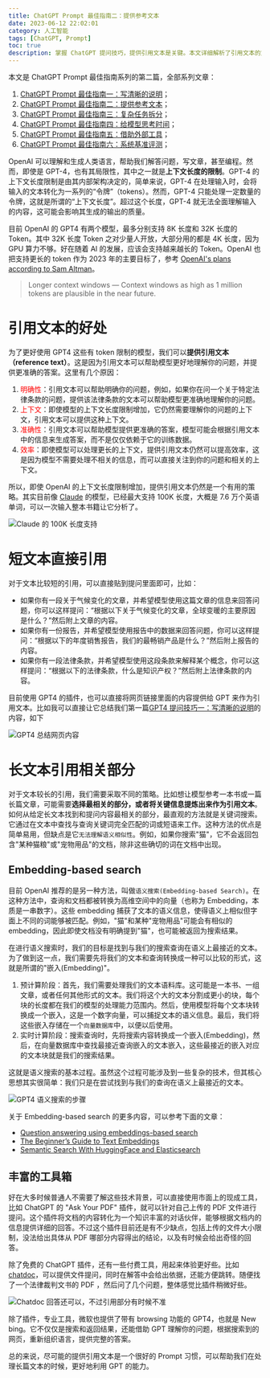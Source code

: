 ```yaml
---
title: ChatGPT Prompt 最佳指南二：提供参考文本
date: 2023-06-12 22:02:01
category: 人工智能
tags: [ChatGPT, Prompt]
toc: true
description: 掌握 ChatGPT 提问技巧，提供引用文本是关键。本文详细解析了引用文本的重要性，如何有效地使用引用文本，以及如何从长文本中找到相关部分。我们还探讨了语义搜索的概念和工作原理，以及如何利用现有工具，如 ChatGPT 的 'Ask Your PDF' 插件和微软的 'New Bing'，来提高我们处理长文本的能力。无论你是 AI 新手，还是寻求提高查询效果的专业人士，这篇文章都将为你提供宝贵的指导和启示。
---
```


本文是 ChatGPT Prompt 最佳指南系列的第二篇，全部系列文章：

1. [ChatGPT Prompt 最佳指南一：写清晰的说明](https://selfboot.cn/2023/06/10/gpt4_prompt_clear/)；
2. [ChatGPT Prompt 最佳指南二：提供参考文本](https://selfboot.cn/2023/06/12/gpt4_prompt_reference/)；
3. [ChatGPT Prompt 最佳指南三：复杂任务拆分](https://selfboot.cn/2023/06/15/gpt4_prompt_subtasks/)；
4. [ChatGPT Prompt 最佳指南四：给模型思考时间](https://selfboot.cn/2023/06/29/gpt4_prompt_think/)；
5. [ChatGPT Prompt 最佳指南五：借助外部工具](https://selfboot.cn/2023/07/24/gpt4_prompt_tools/)；
6. [ChatGPT Prompt 最佳指南六：系统基准评测](https://selfboot.cn/2023/07/25/gpt4_prompt_evals/)；

OpenAI 可以理解和生成人类语言，帮助我们解答问题，写文章，甚至编程。然而，即使是 GPT-4，也有其局限性，其中之一就是**上下文长度的限制**。GPT-4 的上下文长度限制是由其内部架构决定的，简单来说，GPT-4 在处理输入时，会将输入的文本转化为一系列的“令牌”（tokens）。然而，GPT-4 只能处理一定数量的令牌，这就是所谓的“上下文长度”。超过这个长度，GPT-4 就无法全面理解输入的内容，这可能会影响其生成的输出的质量。

目前 OpenAI 的 GPT4 有两个模型，最多分别支持 8K 长度和 32K 长度的Token。其中 32K 长度 Token 之对少量人开放，大部分用的都是 4K 长度，因为 GPU 算力不够。好在随着 AI 的发展，应该会支持越来越长的 Token。OpenAI 也把支持更长的 token 作为 2023 年的主要目标了，参考 [OpenAI's plans according to Sam Altman](https://website-nm4keew22-humanloopml.vercel.app/blog/openai-plans)。

> Longer context windows — Context windows as high as 1 million tokens are plausible in the near future.

<!--more-->

# 引用文本的好处

为了更好使用 GPT4 这些有 token 限制的模型，我们可以**提供引用文本（reference text）**。这是因为引用文本可以帮助模型更好地理解你的问题，并提供更准确的答案。这里有几个原因：

1. <span style="color:red;">明确性</span>：引用文本可以帮助明确你的问题，例如，如果你在问一个关于特定法律条款的问题，提供该法律条款的文本可以帮助模型更准确地理解你的问题。
2. <span style="color:red;">上下文</span>：即使模型的上下文长度限制增加，它仍然需要理解你的问题的上下文，引用文本可以提供这种上下文。
3. <span style="color:red;">准确性</span>：引用文本可以帮助模型提供更准确的答案，模型可能会根据引用文本中的信息来生成答案，而不是仅仅依赖于它的训练数据。
4. <span style="color:red;">效率</span>：即使模型可以处理更长的上下文，提供引用文本仍然可以提高效率，这是因为模型不需要处理不相关的信息，而可以直接关注到你的问题和相关的上下文。

所以，即使 OpenAI 的上下文长度限制增加，提供引用文本仍然是一个有用的策略。其实目前像 [Claude](https://www.anthropic.com/index/introducing-claude) 的模型，已经最大支持 100K 长度，大概是 7.6 万个英语单词，可以一次输入整本书籍让它分析了。

![Claude 的 100K 长度支持](https://slefboot-1251736664.file.myqcloud.com/20230612_gpt4_prompt_reference_100K.png)

# 短文本直接引用

对于文本比较短的引用，可以直接贴到提问里面即可，比如：

- 如果你有一段关于气候变化的文章，并希望模型使用这篇文章的信息来回答问题，你可以这样提问：“根据以下关于气候变化的文章，全球变暖的主要原因是什么？”然后附上文章的内容。
- 如果你有一份报告，并希望模型使用报告中的数据来回答问题，你可以这样提问：“根据以下的年度销售报告，我们的最畅销产品是什么？”然后附上报告的内容。
- 如果你有一段法律条款，并希望模型使用这段条款来解释某个概念，你可以这样提问：“根据以下的法律条款，什么是知识产权？”然后附上法律条款的内容。

目前使用 GPT4 的插件，也可以直接将网页链接里面的内容提供给 GPT 来作为引用文本。比如我可以直接让它总结我们第一篇[GPT4 提问技巧一：写清晰的说明](https://selfboot.cn/2023/06/10/gpt4_prompt_clear/)的内容，如下

![GPT4 总结网页内容](https://slefboot-1251736664.file.myqcloud.com/20230612_gpt4_prompt_reference_1.png)

# 长文本引用相关部分

对于文本较长的引用，我们需要采取不同的策略。比如想让模型参考一本书或一篇长篇文章，可能需要**选择最相关的部分，或者将关键信息提炼出来作为引用文本**。如何从给定长文本找到和提问内容最相关的部分，最直观的方法就是关键词搜索。它通过在文本中查找与查询关键词完全匹配的词或短语来工作。这种方法的优点是简单易用，但缺点是它`无法理解语义相似性`。例如，如果你搜索"猫"，它不会返回包含"某种猫粮"或"宠物用品"的文档，除非这些确切的词在文档中出现。

## Embedding-based search

目前 OpenAI 推荐的是另一种方法，叫做`语义搜索(Embedding-based Search)`。在这种方法中，查询和文档都被转换为高维空间中的向量（也称为 Embedding，本质是一串数字）。这些 embedding 捕获了文本的语义信息，使得语义上相似但字面上不同的词能够被匹配。例如，"猫"和某种"宠物用品"可能会有相似的 embedding，因此即使文档没有明确提到"猫"，也可能被返回为搜索结果。

在进行语义搜索时，我们的目标是找到与我们的搜索查询在语义上最接近的文本。为了做到这一点，我们需要先将我们的文本和查询转换成一种可以比较的形式，这就是所谓的"嵌入(Embedding)"。

1. 预计算阶段：首先，我们需要处理我们的文本语料库。这可能是一本书、一组文章，或者任何其他形式的文本。我们将这个大的文本分割成更小的块，每个块的长度都在我们的模型的处理能力范围内。然后，使用模型将每个文本块转换成一个嵌入，这是一个数字向量，可以捕捉文本的语义信息。最后，我们将这些嵌入存储在一个`向量数据库`中，以便以后使用。
2. 实时计算阶段：搜索查询时，先将搜索内容转换成一个嵌入(Embedding)，然后，在向量数据库中查找最接近查询嵌入的文本嵌入，这些最接近的嵌入对应的文本块就是我们的搜索结果。

这就是语义搜索的基本过程。虽然这个过程可能涉及到一些复杂的技术，但其核心思想其实很简单：我们只是在尝试找到与我们的查询在语义上最接近的文本。

![GPT4 语义搜索的步骤](https://slefboot-1251736664.file.myqcloud.com/20230612_gpt4_prompt_reference_embeding.png)

关于 Embedding-based search 的更多内容，可以参考下面的文章：
- [Question answering using embeddings-based search](https://github.com/openai/openai-cookbook/blob/main/examples/Question_answering_using_embeddings.ipynb)
- [The Beginner’s Guide to Text Embeddings](https://www.deepset.ai/blog/the-beginners-guide-to-text-embeddings)
- [Semantic Search With HuggingFace and Elasticsearch](https://betterprogramming.pub/implementing-nearest-neighbour-search-with-elasticsearch-c59a8d33dd9d)

## 丰富的工具箱

好在大多时候普通人不需要了解这些技术背景，可以直接使用市面上的现成工具，比如 ChatGPT 的 "Ask Your PDF" 插件，就可以针对自己上传的 PDF 文件进行提问。这个插件将文档的内容转化为一个知识丰富的对话伙伴，能够根据文档内的信息提供详细的回答。不过这个插件目前还是有不少缺点，包括上传的文件大小限制，没法给出具体从 PDF 哪部分内容得出的结论，以及有时候会给出奇怪的回答。

除了免费的 ChatGPT 插件，还有一些付费工具，用起来体验更好些。比如 [chatdoc](https://chatdoc.com/)，可以提供文件提问，同时在解答中会给出依据，还能方便跳转。随便找了一个法律裁判文书的 PDF ，然后问了几个问题，整体感觉比插件稍微好些。

![Chatdoc 回答还可以，不过引用部分有时候不准](https://slefboot-1251736664.file.myqcloud.com/20230612_gpt4_prompt_reference_chatdoc.png)

除了插件，专业工具，微软也提供了带有 browsing 功能的 GPT4，也就是 New bing。它不仅仅是搜索和返回结果，还能借助 GPT 理解你的问题，根据搜索到的网页，重新组织语言，提供完整的答案。

总的来说，尽可能的提供引用文本是一个很好的 Prompt 习惯，可以帮助我们在处理长篇文本的时候，更好地利用 GPT 的能力。
